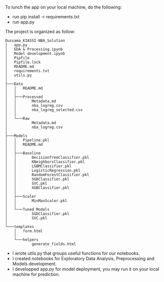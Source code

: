 To lunch the app on your local machine, do the following:
- run pip install -r requirements.txt
- run app.py

The project is organized as follow:
```
Oussama_KIASSI-NBA_Solution
│   app.py
│   EDA & Processing.ipynb
│   Model development.ipynb
│   Pipfile
│   Pipfile.lock
│   README.md
│   requirements.txt
│   utils.py
│
├───Data
│   │   README.md
│   │
│   ├───Processed
│   │       Metadata.md
│   │       nba_logreg.csv
│   │       nba_logreg_selected.csv
│   │
│   └───Raw
│           Metadata.md
│           nba_logreg.csv
│
├───Models
│   │   Pipeline.pkl
│   │   README.md
│   │
│   ├───Baseline
│   │       DecisionTreeClassifier.pkl
│   │       KNeighborsClassifier.pkl
│   │       LGBMClassifier.pkl
│   │       LogisticRegression.pkl
│   │       RandomForestClassifier.pkl
│   │       SGDClassifier.pkl
│   │       SVC.pkl
│   │       XGBClassifier.pkl
│   │
│   ├───Scaler
│   │       MinMaxScaler.pkl
│   │
│   └───Tuned Models
│           SGDClassifier.pkl
│           SVC.pkl
│
└───templates
    │   form.html
    │
    └───helpers
            generate_fields.html
```
- I wrote utils.py that groups useful functions for our notebooks.
- I created notebooks for Exploratory Data Analysis, Preprocessing and Models development.
- I developped app.py for model deployment, you may run it on your local machine for prediction.

